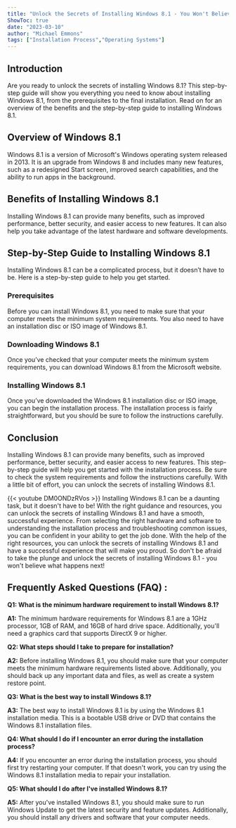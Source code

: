 ```yaml
---
title: "Unlock the Secrets of Installing Windows 8.1 - You Won't Believe What Happens Next!"
ShowToc: true 
date: "2023-03-10"
author: "Michael Emmons" 
tags: ["Installation Process","Operating Systems"]
---
```

## Introduction 
Are you ready to unlock the secrets of installing Windows 8.1? This step-by-step guide will show you everything you need to know about installing Windows 8.1, from the prerequisites to the final installation. Read on for an overview of the benefits and the step-by-step guide to installing Windows 8.1.

## Overview of Windows 8.1
Windows 8.1 is a version of Microsoft's Windows operating system released in 2013. It is an upgrade from Windows 8 and includes many new features, such as a redesigned Start screen, improved search capabilities, and the ability to run apps in the background.

## Benefits of Installing Windows 8.1
Installing Windows 8.1 can provide many benefits, such as improved performance, better security, and easier access to new features. It can also help you take advantage of the latest hardware and software developments.

## Step-by-Step Guide to Installing Windows 8.1
Installing Windows 8.1 can be a complicated process, but it doesn’t have to be. Here is a step-by-step guide to help you get started.

### Prerequisites
Before you can install Windows 8.1, you need to make sure that your computer meets the minimum system requirements. You also need to have an installation disc or ISO image of Windows 8.1.

### Downloading Windows 8.1
Once you’ve checked that your computer meets the minimum system requirements, you can download Windows 8.1 from the Microsoft website.

### Installing Windows 8.1
Once you’ve downloaded the Windows 8.1 installation disc or ISO image, you can begin the installation process. The installation process is fairly straightforward, but you should be sure to follow the instructions carefully.

## Conclusion
Installing Windows 8.1 can provide many benefits, such as improved performance, better security, and easier access to new features. This step-by-step guide will help you get started with the installation process. Be sure to check the system requirements and follow the instructions carefully. With a little bit of effort, you can unlock the secrets of installing Windows 8.1.

{{< youtube DM0ONDzRVos >}} 
Installing Windows 8.1 can be a daunting task, but it doesn't have to be! With the right guidance and resources, you can unlock the secrets of installing Windows 8.1 and have a smooth, successful experience. From selecting the right hardware and software to understanding the installation process and troubleshooting common issues, you can be confident in your ability to get the job done. With the help of the right resources, you can unlock the secrets of installing Windows 8.1 and have a successful experience that will make you proud. So don't be afraid to take the plunge and unlock the secrets of installing Windows 8.1 - you won't believe what happens next!

## Frequently Asked Questions (FAQ) :
**Q1: What is the minimum hardware requirement to install Windows 8.1?**

**A1:** The minimum hardware requirements for Windows 8.1 are a 1GHz processor, 1GB of RAM, and 16GB of hard drive space. Additionally, you'll need a graphics card that supports DirectX 9 or higher. 

**Q2: What steps should I take to prepare for installation?**

**A2:** Before installing Windows 8.1, you should make sure that your computer meets the minimum hardware requirements listed above. Additionally, you should back up any important data and files, as well as create a system restore point. 

**Q3: What is the best way to install Windows 8.1?**

**A3:** The best way to install Windows 8.1 is by using the Windows 8.1 installation media. This is a bootable USB drive or DVD that contains the Windows 8.1 installation files. 

**Q4: What should I do if I encounter an error during the installation process?**

**A4:** If you encounter an error during the installation process, you should first try restarting your computer. If that doesn't work, you can try using the Windows 8.1 installation media to repair your installation. 

**Q5: What should I do after I've installed Windows 8.1?**

**A5:** After you've installed Windows 8.1, you should make sure to run Windows Update to get the latest security and feature updates. Additionally, you should install any drivers and software that your computer needs.





